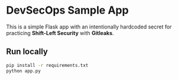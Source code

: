 # DevSecOps Sample App

This is a simple Flask app with an intentionally hardcoded secret for practicing **Shift-Left Security** with **Gitleaks**.

## Run locally
```bash
pip install -r requirements.txt
python app.py

